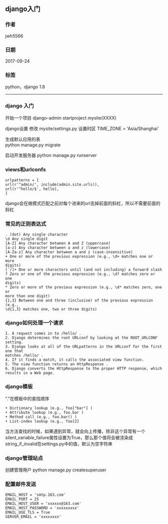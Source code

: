 ## django入门
### 作者               
jwh5566                
                
### 日期              
2017-09-24                  
### 标签              
python，django 1.8
                
----
### django 入门
开始一个项目
django-admin startproject mysite(XXXX)

django设置
修改 mysite/settings.py
设置时区 TIME_ZONE = 'Asia/Shanghai'

生成默认应用的表   
python manage.py migrate

启动开发服务器
python manage.py runserver

### views和urlconfs
```
urlpatterns = [
url(r'^admin/', include(admin.site.urls)),
url(r'^hello/$', hello),
]
```
django会在做模式匹配之前对每个进来的url去掉前面的斜杠，所以不需要前面的斜杠
### 常见的正则表达式
```
. (dot) Any single character
\d Any single digit
[A-Z] Any character between A and Z (uppercase)
[a-z] Any character between a and z (lowercase)
[A-Za-z] Any character between a and z (case-insensitive)
+ One or more of the previous expression (e.g., \d+ matches one or more
digits)
[ˆ/]+ One or more characters until (and not including) a forward slash
? Zero or one of the previous expression (e.g., \d? matches zero or one
digits)
* Zero or more of the previous expression (e.g., \d* matches zero, one or
more than one digit)
{1,3} Between one and three (inclusive) of the previous expression (e.g.,
\d{1,3} matches one, two or three digits)
```
### django如何处理一个请求
```
1. A request comes in to /hello/ .
2. Django determines the root URLconf by looking at the ROOT_URLCONF
setting.
3. Django looks at all of the URLpatterns in the URLconf for the first one that
matches /hello/ .
4. If it finds a match, it calls the associated view function.
5. The view function returns an HttpResponse .
6. Django converts the HttpResponse to the proper HTTP response, which
results in a Web page.
```
### django模板
"."在模板中的查找顺序
```
• Dictionary lookup (e.g., foo["bar"] )
• Attribute lookup (e.g., foo.bar )
• Method call (e.g., foo.bar() )
• List-index lookup (e.g., foo[2] 
```
当方法查找的时候，如果遇到异常，就会向上传播，除非这个异常有一个silent_variable_failure属性设置为True，那么那个值将会被渲染成string_if_invalid在settings.py中的值，默认为空字符串
### django管理站点
创建管理用户
python manage.py createsuperuser
### 配置邮件发送
```
EMAIL_HOST = 'smtp.163.com'
EMAIL_PORT = 25
EMAIL_HOST_USER = 'xxxxxx@163.com'
EMAIL_HOST_PASSWORD = 'xxxxxxxxx'
EMAIL_USE_TLS = True
SERVER_EMAIL = 'xxxxxxxx'
```